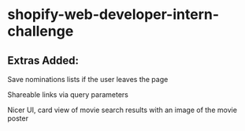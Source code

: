 # shopify-web-developer-intern-challenge

## Extras Added:
Save nominations lists if the user leaves the page

Shareable links via query parameters

Nicer UI, card view of movie search results with an image of the movie poster